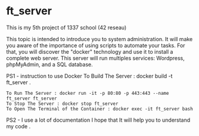 # ft_server 
This is my 5th project of 1337 school (42 reseau)

This topic is intended to introduce you to system administration. It will make you aware
of the importance of using scripts to automate your tasks. For that, you will discover
the "docker" technology and use it to install a complete web server. This server will run
multiples services: Wordpress, phpMyAdmin, and a SQL database.

PS1 - instruction to use Docker
    To Build The Server : docker build -t ft_server . 
    
    To Run The Server : docker run -it -p 80:80 -p 443:443 --name ft_server ft_server
    To Stop The Server : docker stop ft_server
    To Open The Terminal of the Container : docker exec -it ft_server bash           
    
    
PS2 - I use a lot of documentation I hope that It will help you to understand my code .
